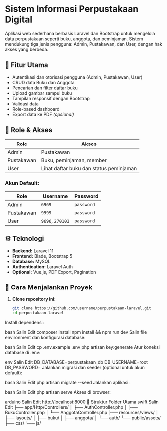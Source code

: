 # Sistem Informasi Perpustakaan Digital

Aplikasi web sederhana berbasis Laravel dan Bootstrap untuk mengelola data perpustakaan seperti buku, anggota, dan peminjaman. Sistem mendukung tiga jenis pengguna: Admin, Pustakawan, dan User, dengan hak akses yang berbeda.

## 🎯 Fitur Utama

- Autentikasi dan otorisasi pengguna (Admin, Pustakawan, User)
- CRUD data Buku dan Anggota
- Pencarian dan filter daftar buku
- Upload gambar sampul buku
- Tampilan responsif dengan Bootstrap
- Validasi data
- Role-based dashboard
- Export data ke PDF *(opsional)*

## 👥 Role & Akses

| Role        | Akses                                         |
|-------------|-----------------------------------------------|
| Admin       | Pustakawan                                    |
| Pustakawan  | Buku, peminjaman, member                      |
| User        | Lihat daftar buku dan status peminjaman       |

### Akun Default:

| Role        | Username               | Password   |
|-------------|------------------------|------------|
| Admin       | `6969`                 | `password` |
| Pustakawan  | `9999`                 | `password` |
| User        | `9696`, `270103`       | `password` |

## ⚙️ Teknologi

- **Backend:** Laravel 11
- **Frontend:** Blade, Bootstrap 5
- **Database:** MySQL
- **Authentication:** Laravel Auth
- **Optional:** Vue.js, PDF Export, Pagination

## 🚀 Cara Menjalankan Proyek

1. **Clone repository ini:**
   ```bash
   git clone https://github.com/username/perpustakaan-laravel.git
   cd perpustakaan-laravel
Install dependensi:

bash
Salin
Edit
composer install
npm install && npm run dev
Salin file environment dan konfigurasi database:

bash
Salin
Edit
cp .env.example .env
php artisan key:generate
Atur koneksi database di .env:

env
Salin
Edit
DB_DATABASE=perpustakaan_db
DB_USERNAME=root
DB_PASSWORD=
Jalankan migrasi dan seeder (optional untuk akun default):

bash
Salin
Edit
php artisan migrate --seed
Jalankan aplikasi:

bash
Salin
Edit
php artisan serve
Akses di browser:

arduino
Salin
Edit
http://localhost:8000
📁 Struktur Folder Utama
swift
Salin
Edit
├── app/Http/Controllers/
│   ├── AuthController.php
│   ├── BukuController.php
│   └── AnggotaController.php
├── resources/views/
│   ├── layouts/
│   ├── buku/
│   ├── anggota/
│   └── auth/
└── public/assets/
    ├── css/
    └── js/